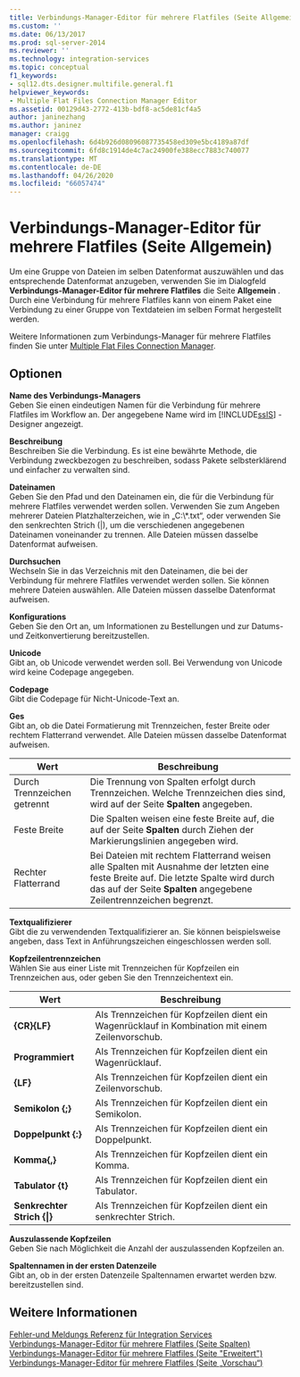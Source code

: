 ```yaml
---
title: Verbindungs-Manager-Editor für mehrere Flatfiles (Seite Allgemein) | Microsoft-Dokumentation
ms.custom: ''
ms.date: 06/13/2017
ms.prod: sql-server-2014
ms.reviewer: ''
ms.technology: integration-services
ms.topic: conceptual
f1_keywords:
- sql12.dts.designer.multifile.general.f1
helpviewer_keywords:
- Multiple Flat Files Connection Manager Editor
ms.assetid: 00129d43-2772-413b-bdf8-ac5de81cf4a5
author: janinezhang
ms.author: janinez
manager: craigg
ms.openlocfilehash: 6d4b926d08096087735458ed309e5bc4189a87df
ms.sourcegitcommit: 6fd8c1914de4c7ac24900fe388ecc7883c740077
ms.translationtype: MT
ms.contentlocale: de-DE
ms.lasthandoff: 04/26/2020
ms.locfileid: "66057474"
---
```

# <a name="multiple-flat-files-connection-manager-editor-general-page"></a>Verbindungs-Manager-Editor für mehrere Flatfiles (Seite Allgemein)
  Um eine Gruppe von Dateien im selben Datenformat auszuwählen und das entsprechende Datenformat anzugeben, verwenden Sie im Dialogfeld **Verbindungs-Manager-Editor für mehrere Flatfiles** die Seite **Allgemein** . Durch eine Verbindung für mehrere Flatfiles kann von einem Paket eine Verbindung zu einer Gruppe von Textdateien im selben Format hergestellt werden.  
  
 Weitere Informationen zum Verbindungs-Manager für mehrere Flatfiles finden Sie unter [Multiple Flat Files Connection Manager](connection-manager/multiple-flat-files-connection-manager.md).  
  
## <a name="options"></a>Optionen  
 **Name des Verbindungs-Managers**  
 Geben Sie einen eindeutigen Namen für die Verbindung für mehrere Flatfiles im Workflow an. Der angegebene Name wird im [!INCLUDE[ssIS](../includes/ssis-md.md)] -Designer angezeigt.  
  
 **Beschreibung**  
 Beschreiben Sie die Verbindung. Es ist eine bewährte Methode, die Verbindung zweckbezogen zu beschreiben, sodass Pakete selbsterklärend und einfacher zu verwalten sind.  
  
 **Dateinamen**  
 Geben Sie den Pfad und den Dateinamen ein, die für die Verbindung für mehrere Flatfiles verwendet werden sollen. Verwenden Sie zum Angeben mehrerer Dateien Platzhalterzeichen, wie in „C:\\*.txt“, oder verwenden Sie den senkrechten Strich (|), um die verschiedenen angegebenen Dateinamen voneinander zu trennen. Alle Dateien müssen dasselbe Datenformat aufweisen.  
  
 **Durchsuchen**  
 Wechseln Sie in das Verzeichnis mit den Dateinamen, die bei der Verbindung für mehrere Flatfiles verwendet werden sollen. Sie können mehrere Dateien auswählen. Alle Dateien müssen dasselbe Datenformat aufweisen.  
  
 **Konfigurations**  
 Geben Sie den Ort an, um Informationen zu Bestellungen und zur Datums- und Zeitkonvertierung bereitzustellen.  
  
 **Unicode**  
 Gibt an, ob Unicode verwendet werden soll. Bei Verwendung von Unicode wird keine Codepage angegeben.  
  
 **Codepage**  
 Gibt die Codepage für Nicht-Unicode-Text an.  
  
 **Ges**  
 Gibt an, ob die Datei Formatierung mit Trennzeichen, fester Breite oder rechtem Flatterrand verwendet. Alle Dateien müssen dasselbe Datenformat aufweisen.  
  
|Wert|Beschreibung|  
|-----------|-----------------|  
|Durch Trennzeichen getrennt|Die Trennung von Spalten erfolgt durch Trennzeichen. Welche Trennzeichen dies sind, wird auf der Seite **Spalten** angegeben.|  
|Feste Breite|Die Spalten weisen eine feste Breite auf, die auf der Seite **Spalten** durch Ziehen der Markierungslinien angegeben wird.|  
|Rechter Flatterrand|Bei Dateien mit rechtem Flatterrand weisen alle Spalten mit Ausnahme der letzten eine feste Breite auf. Die letzte Spalte wird durch das auf der Seite **Spalten** angegebene Zeilentrennzeichen begrenzt.|  
  
 **Textqualifizierer**  
 Gibt die zu verwendenden Textqualifizierer an. Sie können beispielsweise angeben, dass Text in Anführungszeichen eingeschlossen werden soll.  
  
 **Kopfzeilentrennzeichen**  
 Wählen Sie aus einer Liste mit Trennzeichen für Kopfzeilen ein Trennzeichen aus, oder geben Sie den Trennzeichentext ein.  
  
|Wert|Beschreibung|  
|-----------|-----------------|  
|**{CR}{LF}**|Als Trennzeichen für Kopfzeilen dient ein Wagenrücklauf in Kombination mit einem Zeilenvorschub.|  
|**Programmiert**|Als Trennzeichen für Kopfzeilen dient ein Wagenrücklauf.|  
|**{LF}**|Als Trennzeichen für Kopfzeilen dient ein Zeilenvorschub.|  
|**Semikolon {;}**|Als Trennzeichen für Kopfzeilen dient ein Semikolon.|  
|**Doppelpunkt {:}**|Als Trennzeichen für Kopfzeilen dient ein Doppelpunkt.|  
|**Komma{,}**|Als Trennzeichen für Kopfzeilen dient ein Komma.|  
|**Tabulator {t}**|Als Trennzeichen für Kopfzeilen dient ein Tabulator.|  
|**Senkrechter Strich {&#124;}**|Als Trennzeichen für Kopfzeilen dient ein senkrechter Strich.|  
  
 **Auszulassende Kopfzeilen**  
 Geben Sie nach Möglichkeit die Anzahl der auszulassenden Kopfzeilen an.  
  
 **Spaltennamen in der ersten Datenzeile**  
 Gibt an, ob in der ersten Datenzeile Spaltennamen erwartet werden bzw. bereitzustellen sind.  
  
## <a name="see-also"></a>Weitere Informationen  
 [Fehler-und Meldungs Referenz für Integration Services](../../2014/integration-services/integration-services-error-and-message-reference.md)   
 [Verbindungs-Manager-Editor für mehrere Flatfiles &#40;Seite Spalten&#41;](../../2014/integration-services/multiple-flat-files-connection-manager-editor-columns-page.md)   
 [Verbindungs-Manager-Editor für mehrere Flatfiles &#40;Seite "Erweitert"&#41;](../../2014/integration-services/multiple-flat-files-connection-manager-editor-advanced-page.md)   
 [Verbindungs-Manager-Editor für mehrere Flatfiles &#40;Seite „Vorschau“&#41;](../../2014/integration-services/multiple-flat-files-connection-manager-editor-preview-page.md)  
  
  
